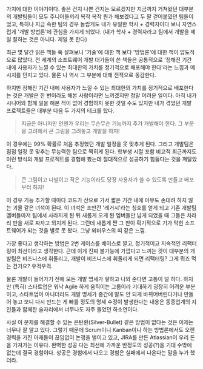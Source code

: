 가치에 대한 이야기이다. 좋은 건지 나쁜 건지는 모르겠지만 지금까지 거쳐왔던 대부분의 개발팀들이 모두 주니어들끼리 복작 복작 뭔가 해보겠다고 두 팔 걷어붙였던 팀들이었고, 특히나 지금 속한 팀의 경우 놀랍게도 내가 유일한 학사 + 경력자이다 보니 자연스럽게 '개발 방법론'에 관심을 가지게 되었다. (내가 학사 + 경력자라고 팀에서 개발을 제일 잘하는 것은 아니다. 제일 못 한다)

최근 몇 달간 읽은 책들 쭉 살펴보니 '기술'에 대한 책 보다 '방법론'에 대한 책이 압도적으로 많았다. 전 세계의 소프트웨어 개발 대가들이 쓴 책들은 공통적으로 '정해진 기간 내에 사용자가 느낄 수 있는 최대한의 가치를 정기적으로 배포해야 한다'라는 느낌과 메시지를 던지고 있다. 물론 나 역시 그 부분에 대해 전적으로 동감한다.

하지만 정해진 기간 내에 사용자가 느낄 수 있는 최대한의 가치를 정기적으로 배포한다는 것은 개발은 한 번이라도 해본 사람이라면 느끼겠지만 정말 어려운 일이다. 아직 내가 시니어와 함께 일을 해본 적이 없어 경험하지 못한 것일 수도 있지만 내가 겪었던 개발 프로젝트들은 대부분 다음 두 가지의 테크를 탔다.

> 지금은 아니지만 언젠가 우리는 무슨무슨 기능까지 추가 개발해야 한다.
그 부분을 고려해서 큰 그림을 그려놓고 개발을 하자!

이 경우에는 99% 확률로 처음 추정했던 개발 일정을 못 맞추게 된다. 그리고 개발팀은 점점 일정 못 맞추는 무능력한 팀으로 찍히게 된다. 학부생 시절 포함 비교적 최근까지도 이런 방식의 개발 프로젝트를 경험해 봤는데 절대적으로 성공하기 힘들다는 것을 깨달았다.

> 큰 그림이고 나발이고 작은 기능이라도 당장 사용자가
쓸 수 있도록 만들고 배포부터 하자!

이 경우 기능 추가할 때마다 코드가 산으로 가서 짧은 기간 내에 아무도 손대려 하지 않는 괴물 같은 녀석이 된다. 이 녀석은 조만간 '레거시'라는 칭호를 얻게 되고 기존 개발팀 멤버들마저 팀에서 사라지게 된 뒤 새롭게 오게 된 멤버들만 남게 되었을 때 그들은 차라리 판을 새로 짜자고 외치게 된다. 그런데 새롭게 짠 그 판이 획기적으로 기가 막힌 소프트웨어가 되는 것을 별로 못 봤다. 그냥 뫼비우스의 띠 같은 느낌.

가장 좋다고 생각하는 방법은 2번 케이스를 베이스로 깔고, 정기적이고 지속적인 리팩터링이 최선이라고 생각한다. 근데 이게 진짜 불가능에 가깝다고 느끼는 것이 대부분의 개발팀은 비즈니스에 휘둘리고, 개발이 비즈니스에 휘둘리게 되면 리팩터링? 그게 뭐죠 먹는 건가요? 우걱우걱.

물론 개발이 들어가기 전에 모든 개발 명세가 땋하고 나와 준다면 고통이 덜 하다. 하지만 (특히) 스타트업은 워낙 Agile 하게 움직이는 그룹이라 기대하기 굉장히 어려운 부분이고, 스타트업이 아니더라도 개발 명세가 중간에 말도 안 되게 바뀌어버린다거나 만들어 놓고 보니 다시 만드는 게 빠를 정도의 명세 수정이 발생한다는 내용은 동종업계의 지인들과 함께한 술자리에서 너무나도 자주 들었던 하소연이다.

사실 이 문제를 해결할 수 있는 은탄환(Silver-Bullet) 같은 방법이 없다는 것은 이제는 너무나 잘 알고 있다. 그렇기 때문에 Scrum이니 Kanban이니 하는 방법론에서도 오랜 경력을 가진 아재들이 끊임없이 논쟁을 벌이고 있고, JIRA를 만든 Atlassian이 우리 돈을 가져가는 이유다. 완벽한 성공 다는 최선에 가까운 반정도의 성공(?)을 기대 수밖에 없는데 결국 경험이다. 성공은 경험에서 나오고 경험은 실패에서 나온다는 말을 누가 했더라.

